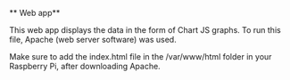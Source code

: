 ** Web app**

This web app displays the data in the form of Chart JS graphs. To run this file, Apache (web server software) was used.

Make sure to add the index.html file in the /var/www/html folder in your Raspberry Pi, after downloading Apache.
